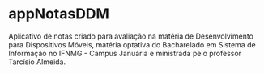 # appNotasDDM
Aplicativo de notas criado para avaliação na matéria de Desenvolvimento para Dispositivos Móveis, matéria optativa do Bacharelado em Sistema de Informação no IFNMG - Campus Januária e ministrada pelo professor Tarcísio Almeida.
